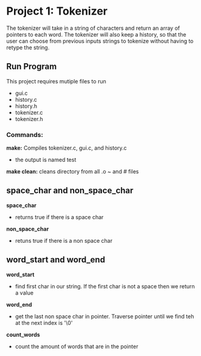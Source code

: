 Project 1: Tokenizer
====================
The tokenizer will take in a string of characters and return an array of pointers to each word. The tokenizer will also keep a history, so that the user can choose from previous inputs strings to tokenize without having to retype the string.

Run Program
---------------	
This project requires mutiple files to run
- gui.c
- history.c
- history.h
- tokenizer.c
- tokenizer.h

### Commands:
**make:** Compiles tokenizer.c, gui.c, and history.c
  - the output is named test

**make clean:** cleans directory from all .o ~ and # files

space_char and non_space_char
---------------	
**space_char**
- returns true if there is a space char

**non_space_char**
- retuns true if there is a non space char

word_start and word_end
---------------	
**word_start**
- find first char in our string. If the first char is not a space then we return a value

**word_end**
- get the last non space char in pointer. Traverse pointer until we find teh at the next index is '\0'

**count_words**
- count the amount of words that are in the pointer
